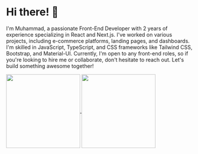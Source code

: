 # Hi there! 👋

I'm Muhammad, a passionate Front-End Developer with 2 years of experience specializing in React and Next.js. I've worked on various projects, including e-commerce platforms, landing pages, and dashboards. I'm skilled in JavaScript, TypeScript, and CSS frameworks like Tailwind CSS, Bootstrap, and Material-UI. Currently, I'm open to any front-end roles, so if you're looking to hire me or collaborate, don't hesitate to reach out. Let's build something awesome together!


<a href="https://github.com/Arplight/github-readme-stats">
  <img height=200 align="center" src="https://github-readme-stats.vercel.app/api?username=arplight&theme=blueberry&show_icons=true&hide_border=false&count_private=true" />
</a>
<a href="https://github.com/Arplight/convoychat">
  <img height=200 align="center" src="https://github-readme-stats.vercel.app/api/top-langs/?username=arplight&theme=blueberry&show_icons=true&hide_border=false&layout=compact" />
</a>


